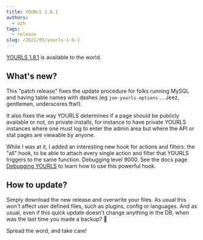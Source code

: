 ```yaml
---
title: YOURLS 1.8.1
authors:
  - ozh
tags:
  - release
slug: /2021/03/yourls-1-8-1
---
```


[YOURLS 1.8.1](https://github.com/YOURLS/YOURLS/releases/tag/1.8.1) is available to the world.

<!--truncate-->

## What's new?

This "patch release" fixes the update procedure for folks running MySQL and having table names with dashes (eg `joe-yourls-options` ... Jeez, gentlemen, underscores ftw!).

It also fixes the way YOURLS determines if a page should be publicly available or not, on private installs, for instance to have private YOURLS instances where one must log to enter the admin area but where the API or stat pages are viewable by anyone.

While I was at it, I added an interesting new hook for actions and filters: the "all" hook, to be able to attach every single action and filter that YOURLS triggers to the same function. Debugging level 9000. See the docs page [Debugging YOURLS](https://docs.yourls.org/guide/troubleshooting/first-steps.html) to learn how to use this powerful hook.

## How to update?

Simply download the new release and overwrite your files. As usual this won't affect user defined files, such as plugins, config or languages. And as usual, even if this quick update doesn't change anything in the DB, when was the last time you made a backup? 🙂

Spread the word, and take care!
